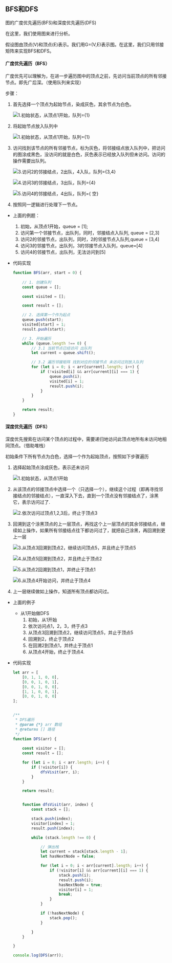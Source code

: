 ## BFS和DFS

图的广度优先遍历(BFS)和深度优先遍历(DFS)

在这里，我们使用图来进行分析。

假设图由顶点(V)和顶点(E)表示。我们用G=(V,E)表示图。在这里，我们只用邻接矩阵来实现BFS和DFS。

#### 广度优先遍历（BFS）

广度优先可以理解为，在进一步遍历图中的顶点之前，先访问当前顶点的所有邻接节点。即先广后深。（使用队列来实现）

步骤：

1. 首先选择一个顶点为起始节点，染成灰色，其余节点为白色。

   ![1.初始状态，从顶点1开始，队列={1}](https://user-gold-cdn.xitu.io/2017/12/14/16054e8f82eb489c?imageView2/0/w/1280/h/960/format/webp/ignore-error/1)

2. 将起始节点放入队列中

   ![1.初始状态，从顶点1开始，队列={1}](https://user-gold-cdn.xitu.io/2017/12/14/16054e8f82eb489c?imageView2/0/w/1280/h/960/format/webp/ignore-error/1)

3. 访问找到该节点的所有邻接节点，标为灰色，将邻接结点放入队列中，把访问的图涂成黑色，没访问的就是白色，灰色表示已经放入队列但未访问。访问的操作需要出队列。

   ![3.访问2的邻接结点，2出队，4入队，队列={3,4}](https://user-gold-cdn.xitu.io/2017/12/14/16054e8f93ba3b14?imageView2/0/w/1280/h/960/format/webp/ignore-error/1)

   ![4.访问3的邻接结点，3出队，队列={4}](https://user-gold-cdn.xitu.io/2017/12/14/16054e8f81e506bc?imageView2/0/w/1280/h/960/format/webp/ignore-error/1)

   

   ![5.访问4的邻接结点，4出队，队列={ 空}](https://user-gold-cdn.xitu.io/2017/12/14/16054e8f7ff0b1c8?imageView2/0/w/1280/h/960/format/webp/ignore-error/1)

4. 按照同一逻辑进行处理下一节点。

- 上面的例题：
  1. 初始，从顶点1开始，queue = [1];
  2. 访问第一个邻接节点，出队列，同时，邻接结点入队列, queue = [2,3]
  3. 访问2的邻接节点，出队列，同时，2的邻接节点入队列,queue = [3,4]
  4. 访问3的邻接节点，出队列，3的邻接节点入队列，queue=[4]
  5. 访问4的邻接节点，出队列，无法访问到[5]

- 代码实现

  ```js
  function BFS(arr, start = 0) {
      
      // 1. 创建队列
      const queue = [];
  
      const visited = [];
  
      const result = [];
  
      // 2. 选择第一个作为起点
      queue.push(start);
      visited[start] = 1;
      result.push(start);
  
      // 3. 开始遍历
      while (queue.length !== 0) {
          // 3.1 当前节点已经访问 出队列
          let current = queue.shift();
  
          // 3.2 遍历邻接矩阵 找到对应的邻接节点 未访问过则放入队列
          for (let i = 0; i < arr[current].length; i++) {
              if (!visited[i] && arr[current][i] === 1) {
                  queue.push(i);
                  visited[i] = 1;
                  result.push(i);
              }
          }
      }
  
      return result;
  }
  ```

#### 深度优先遍历（DFS）

深度优先搜索在访问某个顶点的过程中，需要递归地访问此顶点地所有未访问地相同顶点。（借助堆栈）

初始条件下所有节点为白色，选择一个作为起始顶点，按照如下步骤遍历

1. 选择起始顶点涂成灰色，表示还未访问

   ![1.初始状态，从顶点1开始](https://user-gold-cdn.xitu.io/2017/12/14/16054e8f8a61dfae?imageView2/0/w/1280/h/960/format/webp/ignore-error/1)

2. 从该顶点的邻接顶点中选择一个（只选择一个），继续这个过程（即再寻找邻接结点的邻接结点），一直深入下去，直到一个顶点没有邻接结点了，涂黑它，表示访问过了.

   ![2.依次访问过顶点1,2,3后，终止于顶点3](https://user-gold-cdn.xitu.io/2017/12/14/16054e90758e0648?imageView2/0/w/1280/h/960/format/webp/ignore-error/1)

3. 回溯到这个涂黑顶点的上一层顶点，再找这个上一层顶点的其余邻接结点，继续如上操作，如果所有邻接结点往下都访问过了，就把自己涂黑，再回溯到更上一层

   ![3.从顶点3回溯到顶点2，继续访问顶点5，并且终止于顶点5](https://user-gold-cdn.xitu.io/2017/12/14/16054e8faf004dda?imageView2/0/w/1280/h/960/format/webp/ignore-error/1)

   ![4.从顶点5回溯到顶点2，并且终止于顶点2](https://user-gold-cdn.xitu.io/2017/12/14/16054e8faaf55c9a?imageView2/0/w/1280/h/960/format/webp/ignore-error/1)

   ![5.从顶点2回溯到顶点1，并终止于顶点1](https://user-gold-cdn.xitu.io/2017/12/14/16054e8fc92307a6?imageView2/0/w/1280/h/960/format/webp/ignore-error/1)

   ![6.从顶点4开始访问，并终止于顶点4](https://user-gold-cdn.xitu.io/2017/12/14/16054e8fd56761a1?imageView2/0/w/1280/h/960/format/webp/ignore-error/1)

4. 上一层继续做如上操作，知道所有顶点都访问过。

- 上面的例子

  - 从1开始做DFS
    1. 初始，从1开始
    2. 依次访问点1，2，3，终于点3
    3. 从顶点3回溯到顶点2，继续访问顶点5，并止于顶点5
    4. 回溯到2，终止于顶点2
    5. 在回溯2到顶点1，并终止于顶点1
    6. 从顶点4开始，终止于顶点4.

- 代码实现

  ```js
  let arr = [
      [0, 1, 1, 0, 0],
      [0, 0, 1, 0, 1],
      [0, 0, 1, 0, 0],
      [1, 1, 0, 0, 1],
      [0, 0, 1, 0, 0]
  ];
  
  
  /**
   * DFS遍历
   * @param {*} arr 数组 
   * @returns [] 路径
   */
  function DFS(arr) {
      
      const visitor = [];
      const result = [];
  
      for (let i = 0; i < arr.length; i++) {
          if (!visitor[i]) {
              dfsVisit(arr, i);
          }
      }
  
      return result;
  
  
      function dfsVisit(arr, index) {
          const stack = [];
  
          stack.push(index);
          visitor[index] = 1;
          result.push(index);
  
          while (stack.length !== 0) {
  
              // 弹出栈
              let current = stack[stack.length - 1];
              let hasNextNode = false;
  
              for (let i = 0; i < arr[current].length; i++) {
                  if (!visitor[i] && arr[current][i] === 1) {
                      stack.push(i);
                      result.push(i);
                      hasNextNode = true;
                      visitor[i] = 1;
                      break;
                  }
              }
  
              if (!hasNextNode) {
                  stack.pop();
              }
  
          }
      }
  
  }
  
  console.log(DFS(arr));
  ```

  